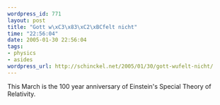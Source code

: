 ```yaml
--- 
wordpress_id: 771
layout: post
title: "Gott w\xC3\x83\xC2\xBCfelt nicht"
time: "22:56:04"
date: 2005-01-30 22:56:04
tags: 
- physics
- asides
wordpress_url: http://schinckel.net/2005/01/30/gott-wufelt-nicht/
---
```

This March is the 100 year anniversary of Einstein's Special Theory of Relativity. 
